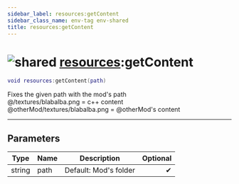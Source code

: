 ```yaml
---
sidebar_label: resources:getContent
sidebar_class_name: env-tag env-shared
title: resources:getContent
---
```


# <img src='/img/wiki/shared.png' alt='shared' data-tag='env-tag' /> [resources](../resources/README.md):getContent

```lua
void resources:getContent(path)
```

Fixes the given path with the mod's path<br/>@/textures/blabalba.png = c++ content<br/>@otherMod/textures/blabalba.png = @otherMod's content<br/>

-----------------
## Parameters

| Type   | Name | Description | Optional |
| ------ | ---- | ----------- | -------: |
| string | path | Default: Mod's folder | ✔ |
